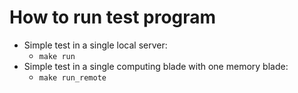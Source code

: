 # How to run test program
- Simple test in a single local server:
  - `make run`
- Simple test in a single computing blade with one memory blade:
  - `make run_remote`
